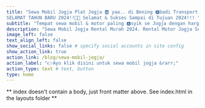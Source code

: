 ```yaml
---
title: "Sewa Mobil Jogja Plat Jogja 🆎 yaa.. di Bening 🅰️badi Transport laah..👌
SELAMAT TAHUN BARU 2024!!🥳🎆 Selamat & Sukses Sampai di Tujuan 2024!!! "
subtitle: "Tempat sewa mobil & motor paling 🅰️syik se Jogja dengan harga terjangkau, Sewa Mobil Jogja Mulai 250k/Hari | Sewa Motor Mulai 70k/Hari | Penginapan Mulai 165k/Malam, dengan cabang di Stasiun Lempuyangan d🅰️n UMY Gamping Yogyakarta🚧 🚧 🚧 🚧 🚧 Jadi anda datang tiba di jogja via kereta di Stasiun Lempuyangan lalu ke cabang kami di stasiun lempuyangan, sewa motor lalu sekalian sewa kamar deluxe / standar lalu meluncur ke Samirono untuk menginap di kamar yang telah anda pesan, besoknya anda langsung bisa booking mobil kemanapun anda suka di Jogja dari kamar anda, simple banget kan"
description: "Sewa Mobil Jogja Rental Murah 2024. Rental Motor Jogja Sewa Murah dan Penginapan Murah Jogja. W🅰️ 0818-267-443. Sej🅰️k dahulu kala Bening Abadi Transport telah berkecimpung di bidang transportasi dan penginapan murah di kota pariwisata Yogyakarta dan berlokasi yang terdekat dengan UGM dan UNY Jogja serta kampus lainnya. Sewa mobil jogja, lepas kunci maupun dengan driver / sopir, sewa motor, penginapan kamar deluxe dan kamar standar serta guest house atau homestay adalah jasa utama kami dan anda bisa memesan kamar / homestay via aplikasi TRAVELOKA. Kami selalu berusaha memberikan harga yang terbaik untuk para pelanggan dan kami juga selalu senantiasa berkomitmen memberikan pelayanan yang terbaik juga kepada para pelanggan setia Bening Abadi Transport. Terima kasih banyak kepada para pelanggan yang telah menggunakan jasa kami, semoga para pelanggan kami selalu diberi sehat dan lancar serta berkah rejekinya...amien. Salam sewa mobil jogja! From jogja with...❤️ "
image_left: false
text_align_left: false
show_social_links: false # specify social accounts in site config
show_action_link: true
action_link: /blog/sewa-mobil-jogja/
action_label: "👉Ayo klik disini untuk sewa mobil jogja &rarr;"
action_type: text # text, button
type: home
---
```


** index doesn't contain a body, just front matter above.
See index.html in the layouts folder **
